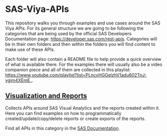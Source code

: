 # SAS-Viya-APIs
This repository walks you through examples and use cases around the SAS Viya APIs. For its general structure we are going to be following the categories that are being used by the official SAS Developers Documentation page: https://developer.sas.com/rest-apis. Categories will be in their own folders and then within the folders you will find content to make use of these APIs.

Each folder will also contain a README file to help provide a quick overview of what is available there. For the examples there will usually also be a video companion piece and all of them are collected in this playlist: https://www.youtube.com/playlist?list=PLncvHGGelzhV1adu602TnJ-vgim4XEmE_.

## [Visualization and Reports](https://github.com/Criptic/SAS-Viya-APIs/blob/main/Visualizations-and-Reports)

Collects APIs around SAS Visual Analytics and the reports created within it. Here you can find examples on how to programmatically created/update/copy/delete reports or create exports of the reports.

Find all APIs in this category in the [SAS Documentation](https://developer.sas.com/rest-apis?categories=visualization_and_reports).
